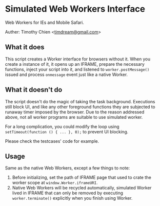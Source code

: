 Simulated Web Workers Interface
==========================

Web Workers for IEs and Mobile Safari.

Auther: Timothy Chien &lt;timdream@gmail.com&gt;

## What it does

This script creates a Worker interface for browsers without it. When you create 
a instance of it, it opens up an IFRAME, prepare the necessary functions, inject 
your script into it, and listened to `worker.postMessage()` issued and process
`onmessage` event just like a native Worker.

## What it doesn't do

The script doesn't do the magic of taking the task background. Executions still 
block UI, and like any other foreground functions they are subjected to runaway 
timer imposed by the browser. Due to the reason addressed above, not all worker 
programs are suitable to use simulated worker.

For a long complication, you could modify the loop using 
`setTimeout(function () { ... }, 0);` to prevent UI blocking.

Please check the testcases' code for example.

## Usage

Same as the native Web Workers, except a few things to note:
 
1. Before initializing, set the path of IFRAME page that used to crate the 
   worker scope at `window.Worker.iframeURI`.
2. Native Web Workers will be recycled automatically, simulated Worker lived
   in IFRAME that can only be removed by executing `worker.terminate()` 
   explicitly when you finish using Worker.
